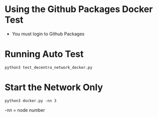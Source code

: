 # Using the Github Packages Docker Test
* You must login to Github Packages

# Running Auto Test
`python3 test_decentra_network_docker.py`

# Start the Network Only
`python3 docker.py -nn 3`

-nn = node number